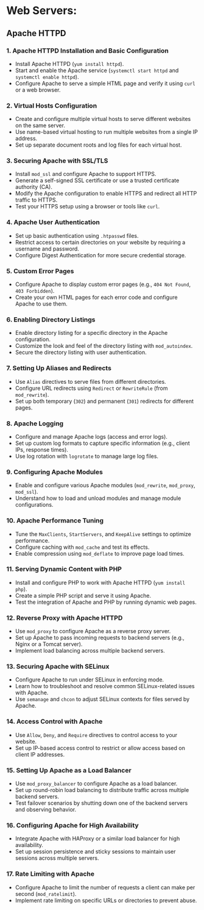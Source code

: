 # **Web Servers:**
  ## Apache HTTPD

### 1. **Apache HTTPD Installation and Basic Configuration**
   - Install Apache HTTPD (`yum install httpd`).
   - Start and enable the Apache service (`systemctl start httpd` and `systemctl enable httpd`).
   - Configure Apache to serve a simple HTML page and verify it using `curl` or a web browser.

### 2. **Virtual Hosts Configuration**
   - Create and configure multiple virtual hosts to serve different websites on the same server.
   - Use name-based virtual hosting to run multiple websites from a single IP address.
   - Set up separate document roots and log files for each virtual host.

### 3. **Securing Apache with SSL/TLS**
   - Install `mod_ssl` and configure Apache to support HTTPS.
   - Generate a self-signed SSL certificate or use a trusted certificate authority (CA).
   - Modify the Apache configuration to enable HTTPS and redirect all HTTP traffic to HTTPS.
   - Test your HTTPS setup using a browser or tools like `curl`.

### 4. **Apache User Authentication**
   - Set up basic authentication using `.htpasswd` files.
   - Restrict access to certain directories on your website by requiring a username and password.
   - Configure Digest Authentication for more secure credential storage.

### 5. **Custom Error Pages**
   - Configure Apache to display custom error pages (e.g., `404 Not Found`, `403 Forbidden`).
   - Create your own HTML pages for each error code and configure Apache to use them.

### 6. **Enabling Directory Listings**
   - Enable directory listing for a specific directory in the Apache configuration.
   - Customize the look and feel of the directory listing with `mod_autoindex`.
   - Secure the directory listing with user authentication.

### 7. **Setting Up Aliases and Redirects**
   - Use `Alias` directives to serve files from different directories.
   - Configure URL redirects using `Redirect` or `RewriteRule` (from `mod_rewrite`).
   - Set up both temporary (`302`) and permanent (`301`) redirects for different pages.

### 8. **Apache Logging**
   - Configure and manage Apache logs (access and error logs).
   - Set up custom log formats to capture specific information (e.g., client IPs, response times).
   - Use log rotation with `logrotate` to manage large log files.

### 9. **Configuring Apache Modules**
   - Enable and configure various Apache modules (`mod_rewrite`, `mod_proxy`, `mod_ssl`).
   - Understand how to load and unload modules and manage module configurations.

### 10. **Apache Performance Tuning**
   - Tune the `MaxClients`, `StartServers`, and `KeepAlive` settings to optimize performance.
   - Configure caching with `mod_cache` and test its effects.
   - Enable compression using `mod_deflate` to improve page load times.

### 11. **Serving Dynamic Content with PHP**
   - Install and configure PHP to work with Apache HTTPD (`yum install php`).
   - Create a simple PHP script and serve it using Apache.
   - Test the integration of Apache and PHP by running dynamic web pages.

### 12. **Reverse Proxy with Apache HTTPD**
   - Use `mod_proxy` to configure Apache as a reverse proxy server.
   - Set up Apache to pass incoming requests to backend servers (e.g., Nginx or a Tomcat server).
   - Implement load balancing across multiple backend servers.

### 13. **Securing Apache with SELinux**
   - Configure Apache to run under SELinux in enforcing mode.
   - Learn how to troubleshoot and resolve common SELinux-related issues with Apache.
   - Use `semanage` and `chcon` to adjust SELinux contexts for files served by Apache.

### 14. **Access Control with Apache**
   - Use `Allow`, `Deny`, and `Require` directives to control access to your website.
   - Set up IP-based access control to restrict or allow access based on client IP addresses.

### 15. **Setting Up Apache as a Load Balancer**
   - Use `mod_proxy_balancer` to configure Apache as a load balancer.
   - Set up round-robin load balancing to distribute traffic across multiple backend servers.
   - Test failover scenarios by shutting down one of the backend servers and observing behavior.

### 16. **Configuring Apache for High Availability**
   - Integrate Apache with HAProxy or a similar load balancer for high availability.
   - Set up session persistence and sticky sessions to maintain user sessions across multiple servers.

### 17. **Rate Limiting with Apache**
   - Configure Apache to limit the number of requests a client can make per second (`mod_ratelimit`).
   - Implement rate limiting on specific URLs or directories to prevent abuse.



